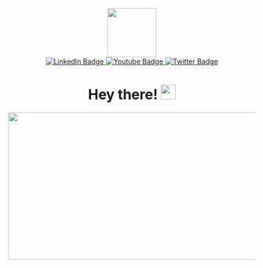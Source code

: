 

<div id="header" align="center">

<img src="https://media.giphy.com/media/M9gbBd9nbDrOTu1Mqx/giphy.gif" width="100"/>
<div id="badges">
  <a href="your-linkedin-URL">
    <img src="https://img.shields.io/badge/LinkedIn-blue?style=for-the-badge&logo=linkedin&logoColor=white" alt="LinkedIn Badge"/>
  </a>
  <a href="your-youtube-URL">
    <img src="https://img.shields.io/badge/YouTube-red?style=for-the-badge&logo=youtube&logoColor=white" alt="Youtube Badge"/>
  </a>
  <a href="your-twitter-URL">
    <img src="https://img.shields.io/badge/Twitter-blue?style=for-the-badge&logo=twitter&logoColor=white" alt="Twitter Badge"/>
  </a>

</div>
  <img src="https://komarev.com/ghpvc/?username=krishaa192&style=flat-square&color=blue" alt=""/>
  <h1>
  Hey there!
  <img src="https://media.giphy.com/media/hvRJCLFzcasrR4ia7z/giphy.gif" width="30px"/>
</h1>
</div>
<div align="center">
  <img src="[https://media.giphy.com/media/dWesBcTLavkZuG35MI/giphy.gif](https://media.giphy.com/media/v1.Y2lkPTc5MGI3NjExOWN0Zzg3Y3V6bG9lZHBlZzI2YzdlODBjOWQwcTBnb201aXU2c2FmciZlcD12MV9pbnRlcm5hbF9naWZfYnlfaWQmY3Q9Zw/cnzou4ydGM7GJZ7VTz/giphy.gif)https://media.giphy.com/media/v1.Y2lkPTc5MGI3NjExOWN0Zzg3Y3V6bG9lZHBlZzI2YzdlODBjOWQwcTBnb201aXU2c2FmciZlcD12MV9pbnRlcm5hbF9naWZfYnlfaWQmY3Q9Zw/cnzou4ydGM7GJZ7VTz/giphy.gif" width="600" height="300"/>
</div>
